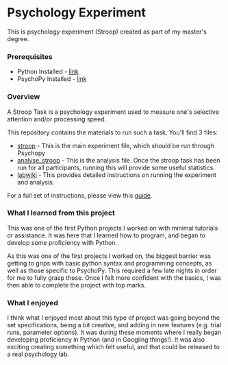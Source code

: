 # Psychology Experiment

This is psychology experiment (Stroop) created as part of my master's degree.

### Prerequisites

* Python Installed - [link](https://www.python.org/downloads/)
* PsychoPy Installed - [link](https://www.psychopy.org)

### Overview

A Stroop Task is a psychology experiment used to measure one's selective attention and/or processing speed.

This repository contains the materials to run such a task. You'll find 3 files:

* [stroop](stroop.py) - This is the main experiment file, which should be run through Psychopy
* [analyse_stroop](analyse_stroop.py) - This is the analysis file. Once the stroop task has been run for all participants, running this will provide some useful statistics.
* [labwiki](labwiki.pdf) - This provides detailed instructions on running the experiment and analysis.

For a full set of instructions, please view this [guide](labwiki.pdf).

### What I learned from this project

This was one of the first Python projects I worked on with minimal tutorials or assistance. It was here that I learned how to program, and began to develop some proficiency with Python. 

As this was one of the first projects I worked on, the biggest barrier was getting to grips with basic python syntax and programming concepts, as well as those specific to PsychoPy. This required a few late nights in order for me to fully grasp these. Once I felt more confident with the basics, I was then able to complete the project with top marks.

### What I enjoyed

I think what I enjoyed most about this type of project was going beyond the set specifications, being a bit creative, and adding in new features (e.g. trial runs, parameter options). It was during these moments where I really began developing proficiency in Python (and in Googling things!). It was also exciting creating something which felt useful, and that could be released to a real psychology lab.

